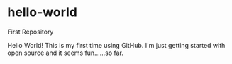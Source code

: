 # hello-world
First Repository


Hello World!
This is my first time using GitHub. I'm just getting started with open source and it seems fun......so far.
